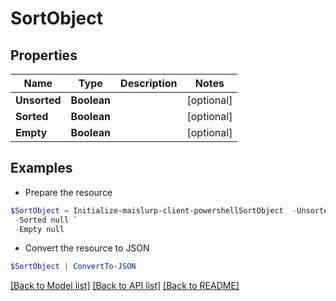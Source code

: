 # SortObject
## Properties

Name | Type | Description | Notes
------------ | ------------- | ------------- | -------------
**Unsorted** | **Boolean** |  | [optional] 
**Sorted** | **Boolean** |  | [optional] 
**Empty** | **Boolean** |  | [optional] 

## Examples

- Prepare the resource
```powershell
$SortObject = Initialize-maislurp-client-powershellSortObject  -Unsorted null `
 -Sorted null `
 -Empty null
```

- Convert the resource to JSON
```powershell
$SortObject | ConvertTo-JSON
```

[[Back to Model list]](../README#documentation-for-models) [[Back to API list]](../README#documentation-for-api-endpoints) [[Back to README]](../README)


